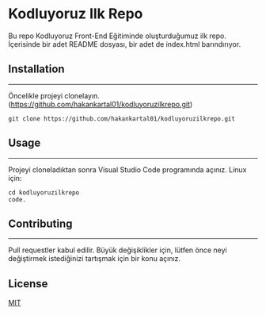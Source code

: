 # Kodluyoruz Ilk Repo
Bu repo Kodluyoruz Front-End Eğitiminde oluşturduğumuz ilk repo. İçerisinde bir adet README dosyası, bir adet de index.html barındırıyor.

## Installation
-------------
Öncelikle projeyi clonelayın. (https://github.com/hakankartal01/kodluyoruzilkrepo.git)
```
git clone https://github.com/hakankartal01/kodluyoruzilkrepo.git
```
## Usage
----------
Projeyi cloneladıktan sonra Visual Studio Code programında açınız.
Linux için:
```
cd kodluyoruzilkrepo
code.
```
## Contributing
--------
Pull requestler kabul edilir. Büyük değişiklikler için, lütfen önce neyi değiştirmek istediğinizi tartışmak için bir konu açınız.
## License
[MIT](https://choosealicense.com/licenses/mit/)




